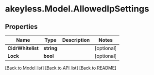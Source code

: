 # akeyless.Model.AllowedIpSettings

## Properties

Name | Type | Description | Notes
------------ | ------------- | ------------- | -------------
**CidrWhitelist** | **string** |  | [optional] 
**Lock** | **bool** |  | [optional] 

[[Back to Model list]](../README.md#documentation-for-models) [[Back to API list]](../README.md#documentation-for-api-endpoints) [[Back to README]](../README.md)

